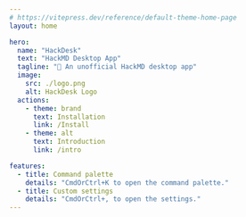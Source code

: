 ```yaml
---
# https://vitepress.dev/reference/default-theme-home-page
layout: home

hero:
  name: "HackDesk"
  text: "HackMD Desktop App"
  tagline: "📝 An unofficial HackMD desktop app"
  image:
    src: ./logo.png
    alt: HackDesk Logo
  actions:
    - theme: brand
      text: Installation
      link: /Install
    - theme: alt
      text: Introduction
      link: /intro

features:
  - title: Command palette
    details: "CmdOrCtrl+K to open the command palette."
  - title: Custom settings
    details: "CmdOrCtrl+, to open the settings."
---
```

